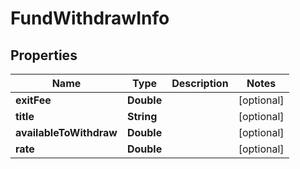 
# FundWithdrawInfo

## Properties
Name | Type | Description | Notes
------------ | ------------- | ------------- | -------------
**exitFee** | **Double** |  |  [optional]
**title** | **String** |  |  [optional]
**availableToWithdraw** | **Double** |  |  [optional]
**rate** | **Double** |  |  [optional]



